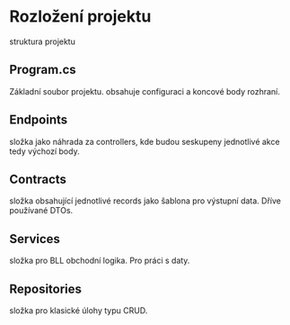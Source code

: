 # Rozložení projektu

struktura projektu

## Program.cs

Základní soubor projektu. obsahuje configuraci a koncové body rozhraní.

## Endpoints

složka jako náhrada za controllers, kde budou seskupeny jednotlivé akce tedy výchozí body.

## Contracts

složka obsahující jednotlivé records jako šablona pro výstupní data. Dříve používané DTOs.

## Services

složka pro BLL obchodní logika. Pro práci s daty.

## Repositories

složka pro klasické úlohy typu CRUD.
